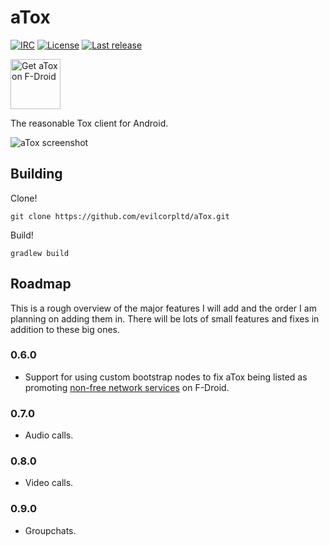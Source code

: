 # aTox

[![IRC](https://img.shields.io/badge/freenode-%23atox-brightgreen.svg)](https://webchat.freenode.net/?channels=#atox)
[![License](https://img.shields.io/github/license/evilcorpltd/aTox)](https://github.com/evilcorpltd/aTox/blob/master/LICENSE)
[![Last release](https://img.shields.io/github/v/release/evilcorpltd/aTox)](https://github.com/evilcorpltd/aTox/releases)

[<img src="img/get-it-on-fdroid.png" alt="Get aTox on F-Droid" height="80">](https://f-droid.org/packages/ltd.evilcorp.atox)

The reasonable Tox client for Android.

![aTox screenshot](/fastlane/metadata/android/en-US/images/phoneScreenshots/1.jpg)

## Building

Clone!

`git clone https://github.com/evilcorpltd/aTox.git`

Build!

`gradlew build`

## Roadmap

This is a rough overview of the major features I will add and the order I am planning on adding them in.
There will be lots of small features and fixes in addition to these big ones.

### 0.6.0

* Support for using custom bootstrap nodes to fix aTox being listed as promoting [non-free network services][fdroid_atox_nonfree] on F-Droid.

### 0.7.0

* Audio calls.

### 0.8.0

* Video calls.

### 0.9.0

* Groupchats.

[fdroid_atox_nonfree]: https://gitlab.com/fdroid/fdroiddata/-/merge_requests/8353#note_506867631
